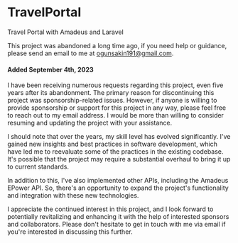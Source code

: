 # TravelPortal
Travel Portal with Amadeus and Laravel 


This project was abandoned a long time ago, if you need help or guidance, please send an email to me at ogunsakin191@gmail.com.

#### Added September 4th, 2023
I have been receiving numerous requests regarding this project, even five years after its abandonment. The primary reason for discontinuing this project was sponsorship-related issues. However, if anyone is willing to provide sponsorship or support for this project in any way, please feel free to reach out to my email address. I would be more than willing to consider resuming and updating the project with your assistance.

I should note that over the years, my skill level has evolved significantly. I've gained new insights and best practices in software development, which have led me to reevaluate some of the practices in the existing codebase. It's possible that the project may require a substantial overhaul to bring it up to current standards.

In addition to this, I've also implemented other APIs, including the Amadeus EPower API. So, there's an opportunity to expand the project's functionality and integration with these new technologies.

I appreciate the continued interest in this project, and I look forward to potentially revitalizing and enhancing it with the help of interested sponsors and collaborators. Please don't hesitate to get in touch with me via email if you're interested in discussing this further.
